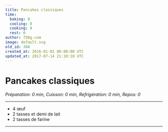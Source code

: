 ```yaml
---
title: Pancakes classiques
time:
  baking: 0
  cooling: 0
  cooking: 0
  rest: 0
author: 750g.com
image: default.svg
old_id: 384
created_at: 2016-01-01 00:00:00 UTC
updated_at: 2017-07-14 21:10:10 UTC
---
```


# Pancakes classiques

_Préparation: 0 min, Cuisson: 0 min, Refrigération: 0 min, Repos: 0_

---

- 4 œuf
- 2 tasses et demi de lait
- 2 tasses de farine

---
